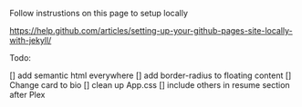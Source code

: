 Follow instrustions on this page to setup locally

https://help.github.com/articles/setting-up-your-github-pages-site-locally-with-jekyll/

Todo:

[] add semantic html everywhere
[] add border-radius to floating content
[] Change card to bio
[] clean up App.css
[] include others in resume section after Plex

